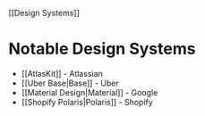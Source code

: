 [[Design Systems]]

# Notable Design Systems

- [[AtlasKit]] - Atlassian
- [[Uber Base|Base]] - Uber
- [[Material Design|Material]] - Google
- [[Shopify Polaris|Polaris]] - Shopify
